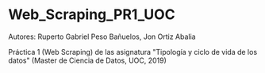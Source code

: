 # Web_Scraping_PR1_UOC 

Autores: Ruperto Gabriel Peso Bañuelos, Jon Ortiz Abalia

Práctica 1 (Web Scraping) de las asignatura "Tipología y ciclo de vida de los datos" (Master de Ciencia de Datos, UOC, 2019)
